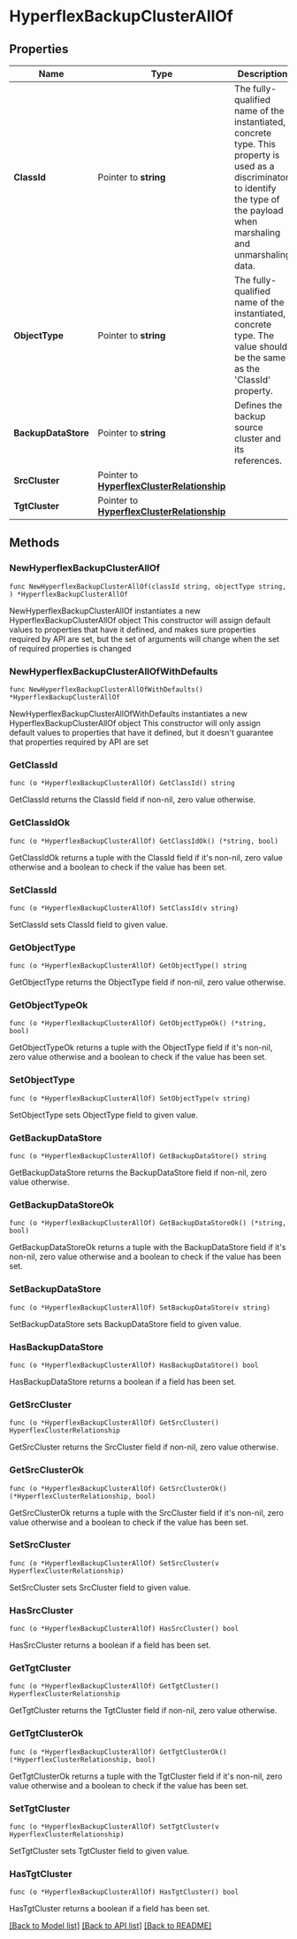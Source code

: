 # HyperflexBackupClusterAllOf

## Properties

Name | Type | Description | Notes
------------ | ------------- | ------------- | -------------
**ClassId** | Pointer to **string** | The fully-qualified name of the instantiated, concrete type. This property is used as a discriminator to identify the type of the payload when marshaling and unmarshaling data. | [default to "hyperflex.BackupCluster"]
**ObjectType** | Pointer to **string** | The fully-qualified name of the instantiated, concrete type. The value should be the same as the &#39;ClassId&#39; property. | [default to "hyperflex.BackupCluster"]
**BackupDataStore** | Pointer to **string** | Defines the backup source cluster and its references. | [optional] [readonly] 
**SrcCluster** | Pointer to [**HyperflexClusterRelationship**](hyperflex.Cluster.Relationship.md) |  | [optional] 
**TgtCluster** | Pointer to [**HyperflexClusterRelationship**](hyperflex.Cluster.Relationship.md) |  | [optional] 

## Methods

### NewHyperflexBackupClusterAllOf

`func NewHyperflexBackupClusterAllOf(classId string, objectType string, ) *HyperflexBackupClusterAllOf`

NewHyperflexBackupClusterAllOf instantiates a new HyperflexBackupClusterAllOf object
This constructor will assign default values to properties that have it defined,
and makes sure properties required by API are set, but the set of arguments
will change when the set of required properties is changed

### NewHyperflexBackupClusterAllOfWithDefaults

`func NewHyperflexBackupClusterAllOfWithDefaults() *HyperflexBackupClusterAllOf`

NewHyperflexBackupClusterAllOfWithDefaults instantiates a new HyperflexBackupClusterAllOf object
This constructor will only assign default values to properties that have it defined,
but it doesn't guarantee that properties required by API are set

### GetClassId

`func (o *HyperflexBackupClusterAllOf) GetClassId() string`

GetClassId returns the ClassId field if non-nil, zero value otherwise.

### GetClassIdOk

`func (o *HyperflexBackupClusterAllOf) GetClassIdOk() (*string, bool)`

GetClassIdOk returns a tuple with the ClassId field if it's non-nil, zero value otherwise
and a boolean to check if the value has been set.

### SetClassId

`func (o *HyperflexBackupClusterAllOf) SetClassId(v string)`

SetClassId sets ClassId field to given value.


### GetObjectType

`func (o *HyperflexBackupClusterAllOf) GetObjectType() string`

GetObjectType returns the ObjectType field if non-nil, zero value otherwise.

### GetObjectTypeOk

`func (o *HyperflexBackupClusterAllOf) GetObjectTypeOk() (*string, bool)`

GetObjectTypeOk returns a tuple with the ObjectType field if it's non-nil, zero value otherwise
and a boolean to check if the value has been set.

### SetObjectType

`func (o *HyperflexBackupClusterAllOf) SetObjectType(v string)`

SetObjectType sets ObjectType field to given value.


### GetBackupDataStore

`func (o *HyperflexBackupClusterAllOf) GetBackupDataStore() string`

GetBackupDataStore returns the BackupDataStore field if non-nil, zero value otherwise.

### GetBackupDataStoreOk

`func (o *HyperflexBackupClusterAllOf) GetBackupDataStoreOk() (*string, bool)`

GetBackupDataStoreOk returns a tuple with the BackupDataStore field if it's non-nil, zero value otherwise
and a boolean to check if the value has been set.

### SetBackupDataStore

`func (o *HyperflexBackupClusterAllOf) SetBackupDataStore(v string)`

SetBackupDataStore sets BackupDataStore field to given value.

### HasBackupDataStore

`func (o *HyperflexBackupClusterAllOf) HasBackupDataStore() bool`

HasBackupDataStore returns a boolean if a field has been set.

### GetSrcCluster

`func (o *HyperflexBackupClusterAllOf) GetSrcCluster() HyperflexClusterRelationship`

GetSrcCluster returns the SrcCluster field if non-nil, zero value otherwise.

### GetSrcClusterOk

`func (o *HyperflexBackupClusterAllOf) GetSrcClusterOk() (*HyperflexClusterRelationship, bool)`

GetSrcClusterOk returns a tuple with the SrcCluster field if it's non-nil, zero value otherwise
and a boolean to check if the value has been set.

### SetSrcCluster

`func (o *HyperflexBackupClusterAllOf) SetSrcCluster(v HyperflexClusterRelationship)`

SetSrcCluster sets SrcCluster field to given value.

### HasSrcCluster

`func (o *HyperflexBackupClusterAllOf) HasSrcCluster() bool`

HasSrcCluster returns a boolean if a field has been set.

### GetTgtCluster

`func (o *HyperflexBackupClusterAllOf) GetTgtCluster() HyperflexClusterRelationship`

GetTgtCluster returns the TgtCluster field if non-nil, zero value otherwise.

### GetTgtClusterOk

`func (o *HyperflexBackupClusterAllOf) GetTgtClusterOk() (*HyperflexClusterRelationship, bool)`

GetTgtClusterOk returns a tuple with the TgtCluster field if it's non-nil, zero value otherwise
and a boolean to check if the value has been set.

### SetTgtCluster

`func (o *HyperflexBackupClusterAllOf) SetTgtCluster(v HyperflexClusterRelationship)`

SetTgtCluster sets TgtCluster field to given value.

### HasTgtCluster

`func (o *HyperflexBackupClusterAllOf) HasTgtCluster() bool`

HasTgtCluster returns a boolean if a field has been set.


[[Back to Model list]](../README.md#documentation-for-models) [[Back to API list]](../README.md#documentation-for-api-endpoints) [[Back to README]](../README.md)



